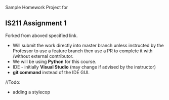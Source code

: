 Sample Homework Project for 
## IS211 Assignment 1 ##
Forked from aboved specified link.

- Will submit the work directly into master branch unless instructed by the Professor to use a feature branch then use a PR to complete it with /without external contributor. 
- We will be using **Python** for this course.
- IDE - initially **Visual Studio** (may change if advised by the instructor)
- **git command** instead of the IDE GUI.


//Todo:
- adding a stylecop
